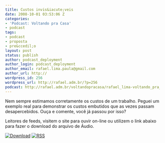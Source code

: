 ```yaml
---
title: Custos invis&iacute;veis
date: 2008-10-01 03:53:06 Z
categories:
- 'Podcast: Voltando pra Casa'
- podcast
tags:
- podcast
- proposta
- pre&ccedil;o
layout: post
status: publish
author: podcast_deployment
author_login: podcast_deployment
author_email: rafael.lima.paula@gmail.com
author_url: http://
wordpress_id: 256
wordpress_url: http://rafael.adm.br/?p=256
podcast: http://rafael.adm.br/voltandopracasa/rafael_lima-voltando_pra_casa-0023.mp3
---
```


Nem sempre estimamos corretamente os custos de um trabalho. Peguei um exemplo real para demonstrar os custos embutidos que as vezes passam desapercebidos. Ou&ccedil;a e comente, voc&ecirc; j&aacute; passou por isso?

Leitores de feeds, visitem o site para ouvir on-line ou utilizem o link abaixo para fazer o download do arquivo de &Aacute;udio.

<a class="noborder" href="http://rafael.adm.br/voltandopracasa/rafael_lima-voltando_pra_casa-0023.mp3" title="Download"><img src="http://rafael.adm.br/wp-content/themes/rafael_lima-rockinblue/images/download_green.gif" border="0" alt="Download" /></a> <a class="noborder" href="http://feeds.feedburner.com/rafael_lima_podcast" title="RSS"><img src="http://rafael.adm.br/wp-content/themes/rafael_lima-rockinblue/images/icn-feed-16x16.png" border="0" alt="RSS" /></a>

